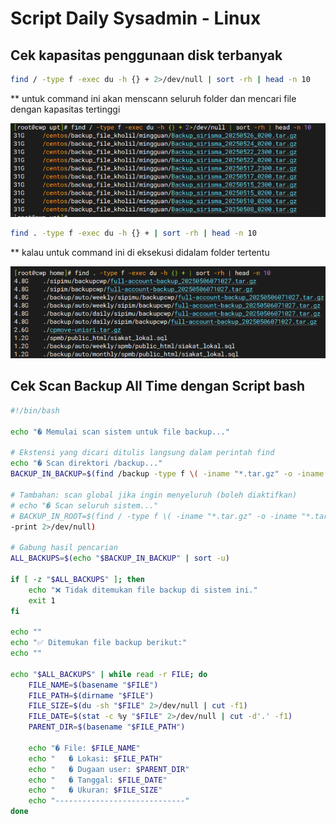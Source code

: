 # Script Daily Sysadmin - Linux

## Cek kapasitas penggunaan disk terbanyak

```bash
find / -type f -exec du -h {} + 2>/dev/null | sort -rh | head -n 10
```

** untuk command ini akan menscann seluruh folder dan mencari file dengan kapasitas tertinggi

![image.png](Daily%20Sysadmin%201ff217acfeb9809da30dccf1c32557a1/image.png)

```bash
find . -type f -exec du -h {} + | sort -rh | head -n 10
```

** kalau untuk command ini di eksekusi didalam folder tertentu

![image.png](Daily%20Sysadmin%201ff217acfeb9809da30dccf1c32557a1/image%201.png)

## Cek Scan Backup All Time dengan Script bash

```bash
#!/bin/bash

echo "� Memulai scan sistem untuk file backup..."

# Ekstensi yang dicari ditulis langsung dalam perintah find
echo "� Scan direktori /backup..."
BACKUP_IN_BACKUP=$(find /backup -type f \( -iname "*.tar.gz" -o -iname "*.tar" -o -iname "*.sql.gz" -o -iname "*.zip" -o -iname "*.gz" -o -iname "*.bak" \) -print 2>/dev/null)

# Tambahan: scan global jika ingin menyeluruh (boleh diaktifkan)
# echo "� Scan seluruh sistem..."
# BACKUP_IN_ROOT=$(find / -type f \( -iname "*.tar.gz" -o -iname "*.tar" -o -iname "*.sql.gz" -o -iname "*.zip" -o -iname "*.gz" -o -iname "*.bak" \) -not -path "/proc/*" -not -path "/sys/*" -not -path "/dev/*" -not -path "/run/*" -not -path "/tmp/*"
-print 2>/dev/null)

# Gabung hasil pencarian
ALL_BACKUPS=$(echo "$BACKUP_IN_BACKUP" | sort -u)

if [ -z "$ALL_BACKUPS" ]; then
    echo "❌ Tidak ditemukan file backup di sistem ini."
    exit 1
fi

echo ""
echo "✅ Ditemukan file backup berikut:"
echo ""

echo "$ALL_BACKUPS" | while read -r FILE; do
    FILE_NAME=$(basename "$FILE")
    FILE_PATH=$(dirname "$FILE")
    FILE_SIZE=$(du -sh "$FILE" 2>/dev/null | cut -f1)
    FILE_DATE=$(stat -c %y "$FILE" 2>/dev/null | cut -d'.' -f1)
    PARENT_DIR=$(basename "$FILE_PATH")

    echo "� File: $FILE_NAME"
    echo "   � Lokasi: $FILE_PATH"
    echo "   � Dugaan user: $PARENT_DIR"
    echo "   � Tanggal: $FILE_DATE"
    echo "   � Ukuran: $FILE_SIZE"
    echo "-----------------------------"
done
```